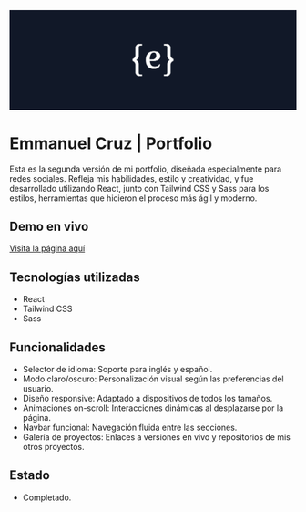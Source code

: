 ![](https://github.com/EmmaLCruz/emmanuelcruz/blob/main/public/portfolio-banner.jpg)

# Emmanuel Cruz | Portfolio

Esta es la segunda versión de mi portfolio, diseñada especialmente para redes sociales. Refleja mis habilidades, estilo y creatividad, y fue desarrollado utilizando React, junto con Tailwind CSS y Sass para los estilos, herramientas que hicieron el proceso más ágil y moderno.

## Demo en vivo

[Visita la página aquí](https://emmanuel-cruz.vercel.app/)

## Tecnologías utilizadas

- React
- Tailwind CSS
- Sass

## Funcionalidades

- Selector de idioma: Soporte para inglés y español.
- Modo claro/oscuro: Personalización visual según las preferencias del usuario.
- Diseño responsive: Adaptado a dispositivos de todos los tamaños.
- Animaciones on-scroll: Interacciones dinámicas al desplazarse por la página.
- Navbar funcional: Navegación fluida entre las secciones.
- Galería de proyectos: Enlaces a versiones en vivo y repositorios de mis otros proyectos.

## Estado

- Completado.
